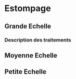 # Estompage

## Grande Echelle

### Description des traitements

## Moyenne Echelle

## Petite Echelle